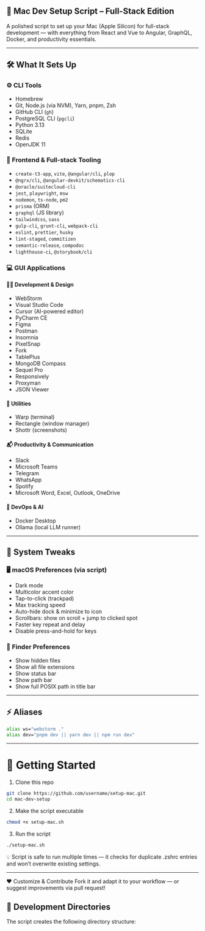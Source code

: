 ## 🍏 Mac Dev Setup Script – Full-Stack Edition

A polished script to set up your Mac (Apple Silicon) for full-stack development — with everything from React and Vue to Angular, GraphQL, Docker, and productivity essentials.

---

## 🛠 What It Sets Up

### ⚙️ CLI Tools
- Homebrew
- Git, Node.js (via NVM), Yarn, pnpm, Zsh
- GitHub CLI (`gh`)
- PostgreSQL CLI (`pgcli`)
- Python 3.13
- SQLite
- Redis
- OpenJDK 11

### 🧰 Frontend & Full-stack Tooling
- `create-t3-app`, `vite`, `@angular/cli`, `plop`
- `@ngrx/cli`, `@angular-devkit/schematics-cli`
- `@oracle/suitecloud-cli`
- `jest`, `playwright`, `msw`
- `nodemon`, `ts-node`, `pm2`
- `prisma` (ORM)
- `graphql` (JS library)
- `tailwindcss`, `sass`
- `gulp-cli`, `grunt-cli`, `webpack-cli`
- `eslint`, `prettier`, `husky`
- `lint-staged`, `commitizen`
- `semantic-release`, `compodoc`
- `lighthouse-ci`, `@storybook/cli`

### 💻 GUI Applications

#### 🧑‍💻 Development & Design
- WebStorm
- Visual Studio Code
- Cursor (AI-powered editor)
- PyCharm CE
- Figma
- Postman
- Insomnia
- PixelSnap
- Fork
- TablePlus
- MongoDB Compass
- Sequel Pro
- Responsively
- Proxyman
- JSON Viewer

#### 🧰 Utilities
- Warp (terminal)
- Rectangle (window manager)
- Shottr (screenshots)

#### 📬 Productivity & Communication
- Slack
- Microsoft Teams
- Telegram
- WhatsApp
- Spotify
- Microsoft Word, Excel, Outlook, OneDrive

#### 🐳 DevOps & AI
- Docker Desktop
- Ollama (local LLM runner)
---

## 🔧 System Tweaks

### 🖥 macOS Preferences (via script)
- Dark mode
- Multicolor accent color
- Tap-to-click (trackpad)
- Max tracking speed
- Auto-hide dock & minimize to icon
- Scrollbars: show on scroll + jump to clicked spot
- Faster key repeat and delay
- Disable press-and-hold for keys

### 🧭 Finder Preferences
- Show hidden files
- Show all file extensions
- Show status bar
- Show path bar
- Show full POSIX path in title bar

---

## ⚡ Aliases

```bash
alias ws="webstorm ."
alias dev="pnpm dev || yarn dev || npm run dev"
```
---

# 🚀 Getting Started
1. Clone this repo
```bash
git clone https://github.com/username/setup-mac.git
cd mac-dev-setup
```

2. Make the script executable
```bash
chmod +x setup-mac.sh
```

3. Run the script
```bash
./setup-mac.sh
```

💡 Script is safe to run multiple times — it checks for duplicate .zshrc entries and won’t overwrite existing settings.

---

❤️ Customize & Contribute
Fork it and adapt it to your workflow — or suggest improvements via pull request!

## 📂 Development Directories

The script creates the following directory structure:


